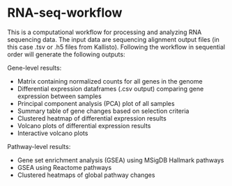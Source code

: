 # RNA-seq-workflow

This is a computational workflow for processing and analyzing RNA sequencing data. The input data are sequencing alignment output files (in this case .tsv or .h5 files from Kallisto). Following the workflow in sequential order will generate the following outputs:

Gene-level results:
 - Matrix containing normalized counts for all genes in the genome 
 - Differential expression dataframes (.csv output) comparing gene expression between samples
 - Principal component analysis (PCA) plot of all samples
 - Summary table of gene changes based on selection criteria
 - Clustered heatmap of differential expression results
 - Volcano plots of differential expression results
 - Interactive volcano plots
 
 Pathway-level results:
 - Gene set enrichment analysis (GSEA) using MSigDB Hallmark pathways
 - GSEA using Reactome pathways
 - Clustered heatmaps of global pathway changes
 
